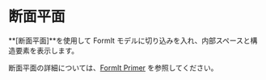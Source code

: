 # 断面平面

**[断面平面]**を使用して FormIt モデルに切り込みを入れ、内部スペースと構造要素を表示します。

断面平面の詳細については、[FormIt Primer](../formit-primer/part-i/section_planes.md) を参照してください。

